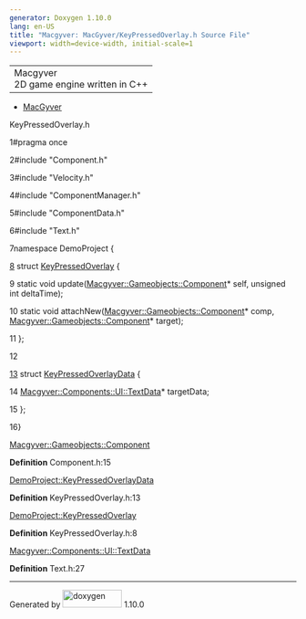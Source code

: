 ```yaml
---
generator: Doxygen 1.10.0
lang: en-US
title: "Macgyver: MacGyver/KeyPressedOverlay.h Source File"
viewport: width=device-width, initial-scale=1
---
```


<div id="top">

<div id="titlearea">

<table data-cellspacing="0" data-cellpadding="0">
<colgroup>
<col style="width: 100%" />
</colgroup>
<tbody>
<tr id="projectrow" class="odd">
<td id="projectalign"><div id="projectname">
Macgyver
</div>
<div id="projectbrief">
2D game engine written in C++
</div></td>
</tr>
</tbody>
</table>

</div>

<div id="main-nav">

</div>

<div id="nav-path" class="navpath">

- <a href="dir_e610925873bfe0bf19b07ca2b4f6d40b.html"
  class="el">MacGyver</a>

</div>

</div>

<div class="header">

<div class="headertitle">

<div class="title">

KeyPressedOverlay.h

</div>

</div>

</div>

<div class="contents">

<div class="fragment">

<div class="line">

<span id="l00001"></span><span class="lineno">
1</span><span class="preprocessor">\#pragma once</span>

</div>

<div class="line">

<span id="l00002"></span><span class="lineno">
2</span><span class="preprocessor">\#include "Component.h"</span>

</div>

<div class="line">

<span id="l00003"></span><span class="lineno">
3</span><span class="preprocessor">\#include "Velocity.h"</span>

</div>

<div class="line">

<span id="l00004"></span><span class="lineno">
4</span><span class="preprocessor">\#include "ComponentManager.h"</span>

</div>

<div class="line">

<span id="l00005"></span><span class="lineno">
5</span><span class="preprocessor">\#include "ComponentData.h"</span>

</div>

<div class="line">

<span id="l00006"></span><span class="lineno">
6</span><span class="preprocessor">\#include "Text.h"</span>

</div>

<div class="line">

<span id="l00007"></span><span class="lineno">
7</span><span class="keyword">namespace </span>DemoProject {

</div>

<div id="foldopen00008" class="foldopen" data-start="{" end="};">

<div class="line">

<span id="l00008"></span><span class="lineno">
<a href="struct_demo_project_1_1_key_pressed_overlay.html"
class="line">8</a></span> <span class="keyword">struct
</span><a href="struct_demo_project_1_1_key_pressed_overlay.html"
class="code hl_struct">KeyPressedOverlay</a> {

</div>

<div class="line">

<span id="l00009"></span><span class="lineno"> 9</span>
<span class="keyword">static</span>
<span class="keywordtype">void</span>
update(<a href="class_macgyver_1_1_gameobjects_1_1_component.html"
class="code hl_class">Macgyver::Gameobjects::Component</a>\* self,
<span class="keywordtype">unsigned</span>
<span class="keywordtype">int</span> deltaTime);

</div>

<div class="line">

<span id="l00010"></span><span class="lineno"> 10</span>
<span class="keyword">static</span>
<span class="keywordtype">void</span>
attachNew(<a href="class_macgyver_1_1_gameobjects_1_1_component.html"
class="code hl_class">Macgyver::Gameobjects::Component</a>\* comp,
<a href="class_macgyver_1_1_gameobjects_1_1_component.html"
class="code hl_class">Macgyver::Gameobjects::Component</a>\* target);

</div>

<div class="line">

<span id="l00011"></span><span class="lineno"> 11</span> };

</div>

</div>

<div class="line">

<span id="l00012"></span><span class="lineno"> 12</span>

</div>

<div id="foldopen00013" class="foldopen" data-start="{" end="};">

<div class="line">

<span id="l00013"></span><span class="lineno">
<a href="struct_demo_project_1_1_key_pressed_overlay_data.html"
class="line">13</a></span> <span class="keyword">struct
</span><a href="struct_demo_project_1_1_key_pressed_overlay_data.html"
class="code hl_struct">KeyPressedOverlayData</a> {

</div>

<div class="line">

<span id="l00014"></span><span class="lineno"> 14</span>
<a href="struct_macgyver_1_1_components_1_1_u_i_1_1_text_data.html"
class="code hl_struct">Macgyver::Components::UI::TextData</a>\*
targetData;

</div>

<div class="line">

<span id="l00015"></span><span class="lineno"> 15</span> };

</div>

</div>

<div class="line">

<span id="l00016"></span><span class="lineno"> 16</span>}

</div>

<div id="aclass_macgyver_1_1_gameobjects_1_1_component_html"
class="ttc">

<div class="ttname">

[Macgyver::Gameobjects::Component](class_macgyver_1_1_gameobjects_1_1_component.html)

</div>

<div class="ttdef">

**Definition** Component.h:15

</div>

</div>

<div id="astruct_demo_project_1_1_key_pressed_overlay_data_html"
class="ttc">

<div class="ttname">

[DemoProject::KeyPressedOverlayData](struct_demo_project_1_1_key_pressed_overlay_data.html)

</div>

<div class="ttdef">

**Definition** KeyPressedOverlay.h:13

</div>

</div>

<div id="astruct_demo_project_1_1_key_pressed_overlay_html" class="ttc">

<div class="ttname">

[DemoProject::KeyPressedOverlay](struct_demo_project_1_1_key_pressed_overlay.html)

</div>

<div class="ttdef">

**Definition** KeyPressedOverlay.h:8

</div>

</div>

<div id="astruct_macgyver_1_1_components_1_1_u_i_1_1_text_data_html"
class="ttc">

<div class="ttname">

[Macgyver::Components::UI::TextData](struct_macgyver_1_1_components_1_1_u_i_1_1_text_data.html)

</div>

<div class="ttdef">

**Definition** Text.h:27

</div>

</div>

</div>

</div>

------------------------------------------------------------------------

<span class="small">Generated
by [<img src="doxygen.svg" class="footer" width="104" height="31"
alt="doxygen" />](https://www.doxygen.org/index.html) 1.10.0</span>
